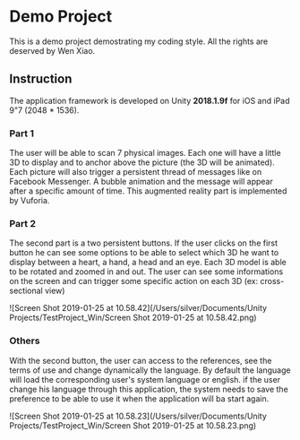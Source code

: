 # Demo Project

This is a demo project demostrating my coding style. All the rights are deserved by Wen Xiao.

## Instruction

The application framework is developed on Unity **2018.1.9f** for iOS and iPad 9"7 (2048 * 1536). 

### Part 1

The user will be able to scan 7 physical images. Each one will have a little 3D to display and to anchor above the picture (the 3D will be animated). Each picture will also trigger a persistent thread of messages like on Facebook Messenger. A bubble animation and the message will appear after a specific amount of time. This augmented reality part is implemented by Vuforia.

### Part 2

The second part is a two persistent buttons. If the user clicks on the first button he can see some options to be able to select which 3D he want to display between a heart, a hand, a head and an eye. Each 3D model is able to be rotated and zoomed in and out. The user can see some informations on the screen and can trigger some specific action on each 3D (ex:  cross-sectional view)

![Screen Shot 2019-01-25 at 10.58.42](/Users/silver/Documents/Unity Projects/TestProject_Win/Screen Shot 2019-01-25 at 10.58.42.png)

### Others

With the second button, the user can access to the references, see the terms of use and change dynamically the language. By default the language will load the corresponding user's system language or english. if the user change his language through this application, the system needs to save the preference to be able to use it when the application will ba start again.

![Screen Shot 2019-01-25 at 10.58.23](/Users/silver/Documents/Unity Projects/TestProject_Win/Screen Shot 2019-01-25 at 10.58.23.png)